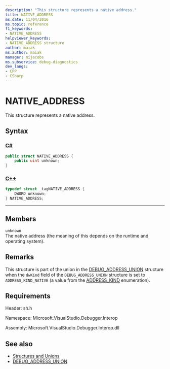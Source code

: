 ```yaml
---
description: "This structure represents a native address."
title: NATIVE_ADDRESS
ms.date: 11/04/2016
ms.topic: reference
f1_keywords:
- NATIVE_ADDRESS
helpviewer_keywords:
- NATIVE_ADDRESS structure
author: maiak
ms.author: maiak
manager: mijacobs
ms.subservice: debug-diagnostics
dev_langs:
- CPP
- CSharp
---
```

# NATIVE_ADDRESS

This structure represents a native address.

## Syntax

### [C#](#tab/csharp)
```csharp
public struct NATIVE_ADDRESS {
    public uint unknown;
}
```
### [C++](#tab/cpp)
```cpp
typedef struct _tagNATIVE_ADDRESS {
    DWORD unknown;
} NATIVE_ADDRESS;
```
---

## Members

`unknown`\
The native address (the meaning of this depends on the runtime and operating system).

## Remarks

This structure is part of the union in the [DEBUG_ADDRESS_UNION](../../../extensibility/debugger/reference/debug-address-union.md) structure when the `dwKind` field of the `DEBUG_ADDRESS_UNION` structure is set to `ADDRESS_KIND_NATIVE` (a value from the [ADDRESS_KIND](../../../extensibility/debugger/reference/address-kind.md) enumeration).

## Requirements

Header: sh.h

Namespace: Microsoft.VisualStudio.Debugger.Interop

Assembly: Microsoft.VisualStudio.Debugger.Interop.dll

## See also

- [Structures and Unions](../../../extensibility/debugger/reference/structures-and-unions.md)
- [DEBUG_ADDRESS_UNION](../../../extensibility/debugger/reference/debug-address-union.md)
